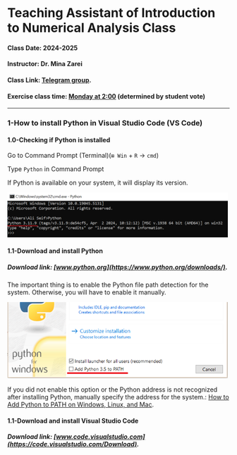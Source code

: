 # Teaching Assistant of Introduction to Numerical Analysis Class

#### Class Date: 2024-2025
#### Instructor: Dr. Mina Zarei
#### Class Link: [Telegram group](https://t.me/+O0bkbFKCmfxmNTg0).


#### Exercise class time: <ins>**Monday at 2:00**</ins> (determined by student vote)
________________

### 1-How to install Python in Visual Studio Code (VS Code)
#### 1.0-Checking if Python is installed
Go to Command Prompt (Terminal)(```⊞ Win``` + ```R``` → ```cmd```)

Type ```Python``` in Command Prompt

If Python is available on your system, it will display its version.


<img src="https://github.com/AliSeif96/Introduction-to-Numerical-Analysis/blob/main/README/chek%20python.png" width="500">

#### 1.1-Download and install Python

##### Download link: [www.python.org](https://www.python.org/downloads/).
The important thing is to enable the Python file path detection for the system. Otherwise, you will have to enable it manually.

<img src="https://github.com/AliSeif96/Introduction-to-Numerical-Analysis/blob/main/README/add%20path.png" width="500">

If you did not enable this option or the Python address is not recognized after installing Python, manually specify the address for the system.: [How to Add Python to PATH on Windows, Linux, and Mac](https://phoenixnap.com/kb/add-python-to-path).


#### 1.1-Download and install Visual Studio Code


##### Download link: [www.code.visualstudio.com](https://code.visualstudio.com/Download).

